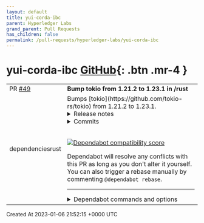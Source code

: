 ```yaml
---
layout: default
title: yui-corda-ibc
parent: Hyperledger Labs
grand_parent: Pull Requests
has_children: false
permalink: /pull-requests/hyperledger-labs/yui-corda-ibc
---
```


# yui-corda-ibc <span class="fs-3 right-align">[GitHub](https://github.com/hyperledger-labs/yui-corda-ibc){: .btn .mr-4 }</span>


<div>
    <table>
        <tr>
            <td>
                PR <a href="https://github.com/hyperledger-labs/yui-corda-ibc/pull/49" class=".btn">#49</a>
            </td>
            <td>
                <b>
                    Bump tokio from 1.21.2 to 1.23.1 in /rust
                </b>
            </td>
        </tr>
        <tr>
            <td>
                <span class="chip">dependencies</span><span class="chip">rust</span>
            </td>
            <td>
                Bumps [tokio](https://github.com/tokio-rs/tokio) from 1.21.2 to 1.23.1.
<details>
<summary>Release notes</summary>
<p><em>Sourced from <a href="https://github.com/tokio-rs/tokio/releases">tokio's releases</a>.</em></p>
<blockquote>
<h2>Tokio v1.23.1</h2>
<p>This release forward ports changes from 1.18.4.</p>
<h3>Fixed</h3>
<ul>
<li>net: fix Windows named pipe server builder to maintain option when toggling
pipe mode (<a href="https://github-redirect.dependabot.com/tokio-rs/tokio/issues/5336">#5336</a>).</li>
</ul>
<p><a href="https://github-redirect.dependabot.com/tokio-rs/tokio/issues/5336">#5336</a>: <a href="https://github-redirect.dependabot.com/tokio-rs/tokio/pull/5336">tokio-rs/tokio#5336</a></p>
<h2>Tokio v1.23.0</h2>
<h3>Fixed</h3>
<ul>
<li>net: fix Windows named pipe connect (<a href="https://github-redirect.dependabot.com/tokio-rs/tokio/issues/5208">#5208</a>)</li>
<li>io: support vectored writes for <code>ChildStdin</code> (<a href="https://github-redirect.dependabot.com/tokio-rs/tokio/issues/5216">#5216</a>)</li>
<li>io: fix <code>async fn ready()</code> false positive for OS-specific events (<a href="https://github-redirect.dependabot.com/tokio-rs/tokio/issues/5231">#5231</a>)</li>
</ul>
<h3>Changed</h3>
<ul>
<li>runtime: <code>yield_now</code> defers task until after driver poll (<a href="https://github-redirect.dependabot.com/tokio-rs/tokio/issues/5223">#5223</a>)</li>
<li>runtime: reduce amount of codegen needed per spawned task (<a href="https://github-redirect.dependabot.com/tokio-rs/tokio/issues/5213">#5213</a>)</li>
<li>windows: replace <code>winapi</code> dependency with <code>windows-sys</code> (<a href="https://github-redirect.dependabot.com/tokio-rs/tokio/issues/5204">#5204</a>)</li>
</ul>
<p><a href="https://github-redirect.dependabot.com/tokio-rs/tokio/issues/5208">#5208</a>: <a href="https://github-redirect.dependabot.com/tokio-rs/tokio/pull/5208">tokio-rs/tokio#5208</a>
<a href="https://github-redirect.dependabot.com/tokio-rs/tokio/issues/5216">#5216</a>: <a href="https://github-redirect.dependabot.com/tokio-rs/tokio/pull/5216">tokio-rs/tokio#5216</a>
<a href="https://github-redirect.dependabot.com/tokio-rs/tokio/issues/5213">#5213</a>: <a href="https://github-redirect.dependabot.com/tokio-rs/tokio/pull/5213">tokio-rs/tokio#5213</a>
<a href="https://github-redirect.dependabot.com/tokio-rs/tokio/issues/5204">#5204</a>: <a href="https://github-redirect.dependabot.com/tokio-rs/tokio/pull/5204">tokio-rs/tokio#5204</a>
<a href="https://github-redirect.dependabot.com/tokio-rs/tokio/issues/5223">#5223</a>: <a href="https://github-redirect.dependabot.com/tokio-rs/tokio/pull/5223">tokio-rs/tokio#5223</a>
<a href="https://github-redirect.dependabot.com/tokio-rs/tokio/issues/5231">#5231</a>: <a href="https://github-redirect.dependabot.com/tokio-rs/tokio/pull/5231">tokio-rs/tokio#5231</a></p>
<h2>Tokio v1.22.0</h2>
<h3>Added</h3>
<ul>
<li>runtime: add <code>Handle::runtime_flavor</code> (<a href="https://github-redirect.dependabot.com/tokio-rs/tokio/issues/5138">#5138</a>)</li>
<li>sync: add <code>Mutex::blocking_lock_owned</code> (<a href="https://github-redirect.dependabot.com/tokio-rs/tokio/issues/5130">#5130</a>)</li>
<li>sync: add <code>Semaphore::MAX_PERMITS</code> (<a href="https://github-redirect.dependabot.com/tokio-rs/tokio/issues/5144">#5144</a>)</li>
<li>sync: add <code>merge()</code> to semaphore permits (<a href="https://github-redirect.dependabot.com/tokio-rs/tokio/issues/4948">#4948</a>)</li>
<li>sync: add <code>mpsc::WeakUnboundedSender</code> (<a href="https://github-redirect.dependabot.com/tokio-rs/tokio/issues/5189">#5189</a>)</li>
</ul>
<h3>Added (unstable)</h3>
<ul>
<li>process: add <code>Command::process_group</code> (<a href="https://github-redirect.dependabot.com/tokio-rs/tokio/issues/5114">#5114</a>)</li>
<li>runtime: export metrics about the blocking thread pool (<a href="https://github-redirect.dependabot.com/tokio-rs/tokio/issues/5161">#5161</a>)</li>
<li>task: add <code>task::id()</code> and <code>task::try_id()</code> (<a href="https://github-redirect.dependabot.com/tokio-rs/tokio/issues/5171">#5171</a>)</li>
</ul>
<h3>Fixed</h3>
<ul>
<li>macros: don't take ownership of futures in macros (<a href="https://github-redirect.dependabot.com/tokio-rs/tokio/issues/5087">#5087</a>)</li>
<li>runtime: fix Stacked Borrows violation in <code>LocalOwnedTasks</code> (<a href="https://github-redirect.dependabot.com/tokio-rs/tokio/issues/5099">#5099</a>)</li>
<li>runtime: mitigate ABA with 32-bit queue indices when possible (<a href="https://github-redirect.dependabot.com/tokio-rs/tokio/issues/5042">#5042</a>)</li>
<li>task: wake local tasks to the local queue when woken by the same thread (<a href="https://github-redirect.dependabot.com/tokio-rs/tokio/issues/5095">#5095</a>)</li>
<li>time: panic in release mode when <code>mark_pending</code> called illegally (<a href="https://github-redirect.dependabot.com/tokio-rs/tokio/issues/5093">#5093</a>)</li>
<li>runtime: fix typo in expect message (<a href="https://github-redirect.dependabot.com/tokio-rs/tokio/issues/5169">#5169</a>)</li>
</ul>
<!-- raw HTML omitted -->
</blockquote>
<p>... (truncated)</p>
</details>
<details>
<summary>Commits</summary>
<ul>
<li><a href="https://github.com/tokio-rs/tokio/commit/1a997ffbd62334af2553775234e75ede2d7d949f"><code>1a997ff</code></a> chore: prepare Tokio v1.23.1 release</li>
<li><a href="https://github.com/tokio-rs/tokio/commit/a8fe333cc45c14b0566d450dff8ff85fbe974fa0"><code>a8fe333</code></a> Merge branch 'tokio-1.20.x' into tokio-1.23.x</li>
<li><a href="https://github.com/tokio-rs/tokio/commit/ba81945ffc2695b71f2bbcadbfb5e46ec55aaef3"><code>ba81945</code></a> chore: prepare Tokio 1.20.3 release</li>
<li><a href="https://github.com/tokio-rs/tokio/commit/763bdc967e3e128d1e6e000238f1d257a81bf59a"><code>763bdc9</code></a> ci: run WASI tasks using latest Rust</li>
<li><a href="https://github.com/tokio-rs/tokio/commit/9f98535877f8f706b436447952f40f153e2a52dc"><code>9f98535</code></a> Merge remote-tracking branch 'origin/tokio-1.18.x' into fix-named-pipes-1.20</li>
<li><a href="https://github.com/tokio-rs/tokio/commit/9241c3eddf4a6a218681b088d71f7191513e2376"><code>9241c3e</code></a> chore: prepare Tokio v1.18.4 release</li>
<li><a href="https://github.com/tokio-rs/tokio/commit/699573d550fabf4bfb45d82505d6709faaae9037"><code>699573d</code></a> net: fix named pipes server configuration builder</li>
<li><a href="https://github.com/tokio-rs/tokio/commit/3ce5a2681c734e134c2aa6d6cf91b8d2631bd82b"><code>3ce5a26</code></a> chore: prepare Tokio v1.23 release (<a href="https://github-redirect.dependabot.com/tokio-rs/tokio/issues/5270">#5270</a>)</li>
<li><a href="https://github.com/tokio-rs/tokio/commit/644cb8207df09c19543cf9b096a43a66f8df9a0f"><code>644cb82</code></a> rt: fix <code>*_closed</code> false positives (<a href="https://github-redirect.dependabot.com/tokio-rs/tokio/issues/5231">#5231</a>)</li>
<li><a href="https://github.com/tokio-rs/tokio/commit/a1316cd792596baa079144bf4672f59e99556531"><code>a1316cd</code></a> io: impl <code>std::io::BufRead</code> on <code>SyncIoBridge\&lt;T&gt;</code> (<a href="https://github-redirect.dependabot.com/tokio-rs/tokio/issues/5265">#5265</a>)</li>
<li>Additional commits viewable in <a href="https://github.com/tokio-rs/tokio/compare/tokio-1.21.2...tokio-1.23.1">compare view</a></li>
</ul>
</details>
<br />


[![Dependabot compatibility score](https://dependabot-badges.githubapp.com/badges/compatibility_score?dependency-name=tokio&package-manager=cargo&previous-version=1.21.2&new-version=1.23.1)](https://docs.github.com/en/github/managing-security-vulnerabilities/about-dependabot-security-updates#about-compatibility-scores)

Dependabot will resolve any conflicts with this PR as long as you don't alter it yourself. You can also trigger a rebase manually by commenting `@dependabot rebase`.

[//]: # (dependabot-automerge-start)
[//]: # (dependabot-automerge-end)

---

<details>
<summary>Dependabot commands and options</summary>
<br />

You can trigger Dependabot actions by commenting on this PR:
- `@dependabot rebase` will rebase this PR
- `@dependabot recreate` will recreate this PR, overwriting any edits that have been made to it
- `@dependabot merge` will merge this PR after your CI passes on it
- `@dependabot squash and merge` will squash and merge this PR after your CI passes on it
- `@dependabot cancel merge` will cancel a previously requested merge and block automerging
- `@dependabot reopen` will reopen this PR if it is closed
- `@dependabot close` will close this PR and stop Dependabot recreating it. You can achieve the same result by closing it manually
- `@dependabot ignore this major version` will close this PR and stop Dependabot creating any more for this major version (unless you reopen the PR or upgrade to it yourself)
- `@dependabot ignore this minor version` will close this PR and stop Dependabot creating any more for this minor version (unless you reopen the PR or upgrade to it yourself)
- `@dependabot ignore this dependency` will close this PR and stop Dependabot creating any more for this dependency (unless you reopen the PR or upgrade to it yourself)
- `@dependabot use these labels` will set the current labels as the default for future PRs for this repo and language
- `@dependabot use these reviewers` will set the current reviewers as the default for future PRs for this repo and language
- `@dependabot use these assignees` will set the current assignees as the default for future PRs for this repo and language
- `@dependabot use this milestone` will set the current milestone as the default for future PRs for this repo and language

You can disable automated security fix PRs for this repo from the [Security Alerts page](https://github.com/hyperledger-labs/yui-corda-ibc/network/alerts).

</details>
            </td>
        </tr>
    </table>
    <div class="right-align">
        Created At 2023-01-06 21:52:15 +0000 UTC
    </div>
</div>

